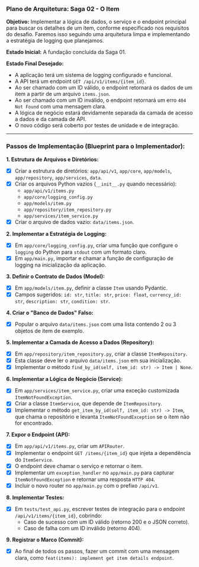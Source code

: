 ### **Plano de Arquitetura: Saga 02 - O Item**

**Objetivo:**
Implementar a lógica de dados, o serviço e o endpoint principal para buscar os detalhes de um item, conforme especificado nos requisitos do desafio. Faremos isso seguindo uma arquitetura limpa e implementando a estratégia de logging que planejamos.

**Estado Inicial:**
A fundação concluída da Saga 01.

**Estado Final Desejado:**
*   A aplicação terá um sistema de logging configurado e funcional.
*   A API terá um endpoint `GET /api/v1/items/{item_id}`.
*   Ao ser chamado com um ID válido, o endpoint retornará os dados de um item a partir de um arquivo `items.json`.
*   Ao ser chamado com um ID inválido, o endpoint retornará um erro `404 Not Found` com uma mensagem clara.
*   A lógica de negócio estará devidamente separada da camada de acesso a dados e da camada de API.
*   O novo código será coberto por testes de unidade e de integração.

---

### **Passos de Implementação (Blueprint para o Implementador):**

**1. Estrutura de Arquivos e Diretórios:**
   - [X] Criar a estrutura de diretórios: `app/api/v1`, `app/core`, `app/models`, `app/repository`, `app/services`, `data`.
   - [X] Criar os arquivos Python vazios (`__init__.py` quando necessário):
     - `app/api/v1/items.py`
     - `app/core/logging_config.py`
     - `app/models/item.py`
     - `app/repository/item_repository.py`
     - `app/services/item_service.py`
   - [X] Criar o arquivo de dados vazio: `data/items.json`.

**2. Implementar a Estratégia de Logging:**
   - [X] Em `app/core/logging_config.py`, criar uma função que configure o `logging` do Python para `stdout` com um formato claro.
   - [X] Em `app/main.py`, importar e chamar a função de configuração de logging na inicialização da aplicação.

**3. Definir o Contrato de Dados (Model):**
   - [X] Em `app/models/item.py`, definir a classe `Item` usando Pydantic.
   - [X] Campos sugeridos: `id: str`, `title: str`, `price: float`, `currency_id: str`, `description: str`, `condition: str`.

**4. Criar o "Banco de Dados" Falso:**
   - [X] Popular o arquivo `data/items.json` com uma lista contendo 2 ou 3 objetos de item de exemplo.

**5. Implementar a Camada de Acesso a Dados (Repository):**
   - [X] Em `app/repository/item_repository.py`, criar a classe `ItemRepository`.
   - [X] Esta classe deve ler o arquivo `data/items.json` em sua inicialização.
   - [X] Implementar o método `find_by_id(self, item_id: str) -> Item | None`.

**6. Implementar a Lógica de Negócio (Service):**
   - [X] Em `app/services/item_service.py`, criar uma exceção customizada `ItemNotFoundException`.
   - [X] Criar a classe `ItemService`, que depende de `ItemRepository`.
   - [X] Implementar o método `get_item_by_id(self, item_id: str) -> Item`, que chama o repositório e levanta `ItemNotFoundException` se o item não for encontrado.

**7. Expor o Endpoint (API):**
   - [X] Em `app/api/v1/items.py`, criar um `APIRouter`.
   - [X] Implementar o endpoint `GET /items/{item_id}` que injeta a dependência do `ItemService`.
   - [X] O endpoint deve chamar o serviço e retornar o item.
   - [X] Implementar um `exception_handler` no `app/main.py` para capturar `ItemNotFoundException` e retornar uma resposta `HTTP 404`.
   - [X] Incluir o novo router no `app/main.py` com o prefixo `/api/v1`.

**8. Implementar Testes:**
   - [X] Em `tests/test_api.py`, escrever testes de integração para o endpoint `/api/v1/items/{item_id}`, cobrindo:
     - Caso de sucesso com um ID válido (retorno 200 e o JSON correto).
     - Caso de falha com um ID inválido (retorno 404).

**9. Registrar o Marco (Commit):**
   - [X] Ao final de todos os passos, fazer um commit com uma mensagem clara, como `feat(items): implement get item details endpoint`.
